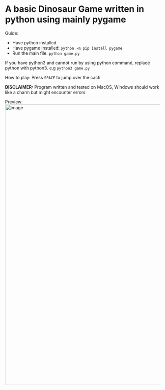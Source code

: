# A basic Dinosaur Game written in python using mainly pygame

Guide:
- Have python installed
- Have pygame installed: `python -m pip install pygame`
- Run the main file: `python game.py`

If you have python3 and cannot run by using python command, replace python with python3. e.g `python3 game.py`

How to play:
Press `SPACE` to jump over the cacti

**DISCLAIMER:** Program written and tested on MacOS, Windows should work like a charm but might encounter errors

Preview:
<img width="912" alt="image" src="https://github.com/lngthnhan/CS-Assessment-Dino-Game/assets/74197000/c3f1d843-2e37-4851-a4d6-a32d5eecdc16">

